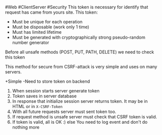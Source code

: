 #Web #ClientServer #Security
This token is necessary for identify that request has came from yours site.
This token:
- Must be unique for each operation
- Must be disposable (work only 1 time)
- Must has limited lifetime
- Must be generated with cryptographically strong pseudo-random number generator

Before all unsafe methods (POST, PUT, PATH, DELETE) we need to check this token

This method for secure from CSRF-attack is very simple and uses on many servers.

+Simple
-Need to store token on backend

1.  When session starts server generate token
2.  Token saves in server database
3.  In response that initialize session server returns token. It may be in HTML or in `X-CSRF-Token`
4.  With all future requests server must sent token too.
5.  If request method is unsafe server must check that CSRF token is valid.
6.  If token is valid, all is OK :) else You need to log event and don't do nothing more